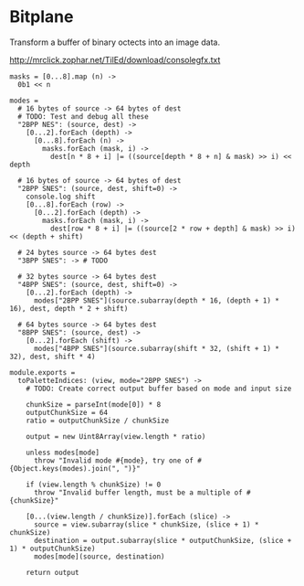 Bitplane
========

Transform a buffer of binary octects into an image data.

http://mrclick.zophar.net/TilEd/download/consolegfx.txt

    masks = [0...8].map (n) ->
      0b1 << n

    modes =
      # 16 bytes of source -> 64 bytes of dest
      # TODO: Test and debug all these
      "2BPP NES": (source, dest) ->
        [0...2].forEach (depth) ->
          [0...8].forEach (n) ->
            masks.forEach (mask, i) ->
              dest[n * 8 + i] |= ((source[depth * 8 + n] & mask) >> i) << depth

      # 16 bytes of source -> 64 bytes of dest
      "2BPP SNES": (source, dest, shift=0) ->
        console.log shift
        [0...8].forEach (row) ->
          [0...2].forEach (depth) ->
            masks.forEach (mask, i) ->
              dest[row * 8 + i] |= ((source[2 * row + depth] & mask) >> i) << (depth + shift)

      # 24 bytes source -> 64 bytes dest
      "3BPP SNES": -> # TODO

      # 32 bytes source -> 64 bytes dest
      "4BPP SNES": (source, dest, shift=0) ->
        [0...2].forEach (depth) ->
          modes["2BPP SNES"](source.subarray(depth * 16, (depth + 1) * 16), dest, depth * 2 + shift)

      # 64 bytes source -> 64 bytes dest
      "8BPP SNES": (source, dest) ->
        [0...2].forEach (shift) ->
          modes["4BPP SNES"](source.subarray(shift * 32, (shift + 1) * 32), dest, shift * 4)

    module.exports = 
      toPaletteIndices: (view, mode="2BPP SNES") ->
        # TODO: Create correct output buffer based on mode and input size

        chunkSize = parseInt(mode[0]) * 8
        outputChunkSize = 64
        ratio = outputChunkSize / chunkSize

        output = new Uint8Array(view.length * ratio)

        unless modes[mode]
          throw "Invalid mode #{mode}, try one of #{Object.keys(modes).join(", ")}"

        if (view.length % chunkSize) != 0
          throw "Invalid buffer length, must be a multiple of #{chunkSize}"

        [0...(view.length / chunkSize)].forEach (slice) ->
          source = view.subarray(slice * chunkSize, (slice + 1) * chunkSize)
          destination = output.subarray(slice * outputChunkSize, (slice + 1) * outputChunkSize)
          modes[mode](source, destination)

        return output
